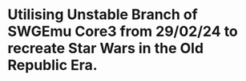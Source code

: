# Utilising Unstable Branch of SWGEmu Core3 from 29/02/24 to recreate Star Wars in the Old Republic Era. 
